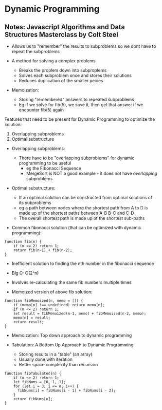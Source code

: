 # Dynamic Programming

## Notes: Javascript Algorithms and Data Structures Masterclass by Colt Steel

- Allows us to "remember" the results to subproblems so we dont have to repeat the subproblems
- A method for solving a complex problems
  - Breaks the proplem down into subproplems
  - Solves each subproblem once and stores their solutions
  - Reduces duplication of the smaller peices

- Memoization:
  - Storing "remembered" answers to repeated subproblems
  - Eg if we solve for fib(5), we save it, then get that answer if we encounter fib(5) again

Features that need to be present for Dynamic Programming to optimize the solution:

  1. Overlapping subproblems
  1. Optimal substructure

- Overlapping subproblems:
  - There have to be "overlapping subproblems" for dynamic programming to be useful
    - eg the Fibonacci Sequence
    - MergeSort is NOT a good example - it does not have *overlapping* subproblems

- Optimal substructure:
  - If an optimal solution can be constructed from optimal solutions of its subproblems
  - eg a path between nodes where the shortest path from A to D is made up of the shortest paths between A-B B-C and C-D
  - The overall shortest path is made up of the shortest sub-paths

- Common fibonacci solution (that can be optimized with dynamic programming):

```JS
function fib(n) {
    if (n <= 2) return 1;
    return fib(n-1) + fib(n-2);
}
```

- Inefficient solution to finding the nth number in the fibonacci sequence
- Big O: O(2^n)
- Involves re-calculating the same fib numbers multiple times

- Memoized version of above fib solution:

```JS
function fibMemoized(n, memo = []) {
    if (memo[n] !== undefined) return memo[n];
    if (n <= 2) return 1;
    let result = fibMemoized(n-1, memo) + fibMemoized(n-2, memo);
    memo[n] = result;
    return result;
}
```

- Memoization: Top down approach to dynamic programming

- Tabulation: A Bottom Up Approach to Dynamic Programming
  - Storing results in a "table" (an array)
  - Usually done with iteration
  - Better space complexity than recursion

```JS
function fibTabulated(n) {
    if (n <= 2) return 1;
    let fibNums = [0, 1, 1];
    for (let i = 3; i <= n; i++) {
      fibNums[i] = fibNums[i - 1] + fibNums[i - 2];
    }
    return fibNums[n];
}
```
